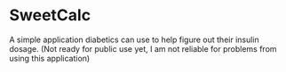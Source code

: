 # SweetCalc
A simple application diabetics can use to help figure out their insulin dosage. (Not ready for public use yet, I am
not reliable for problems from using this application)

